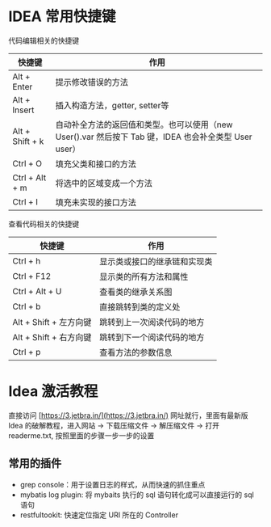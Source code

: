# IDEA 常用快捷键

代码编辑相关的快捷键

| 快捷键          | 作用                                                                                                  |
| --------------- | ----------------------------------------------------------------------------------------------------- |
| Alt + Enter     | 提示修改错误的方法                                                                                    |
| Alt + Insert    | 插入构造方法，getter, setter等                                                                        |
| Alt + Shift + k | 自动补全方法的返回值和类型。也可以使用（new User().var 然后按下 Tab 键，IDEA 也会补全类型 User user） |
| Ctrl + O        | 填充父类和接口的方法                                                                                  |
| Ctrl + Alt + m  | 将选中的区域变成一个方法                                                                              |
| Ctrl + I        | 填充未实现的接口方法                                                                                  | 

查看代码相关的快捷键

| 快捷键                 | 作用                         |
| ---------------------- | ---------------------------- |
| Ctrl + h               | 显示类或接口的继承链和实现类 |
| Ctrl + F12             | 显示类的所有方法和属性       |
| Ctrl + Alt + U         | 查看类的继承关系图           |
| Ctrl  + b              | 直接跳转到类的定义处         |
| Alt + Shift + 左方向键 | 跳转到上一次阅读代码的地方   |
| Alt + Shift + 右方向键 | 跳转到下一个阅读代码的地方   |
| Ctrl + p               | 查看方法的参数信息           |

# Idea 激活教程

直接访问 [https://3.jetbra.in/](https://3.jetbra.in/) 网址就行，里面有最新版 Idea 的破解教程，进入网站 -> 下载压缩文件 -> 解压缩文件 -> 打开 readerme.txt, 按照里面的步骤一步一步的设置

## 常用的插件

- grep console：用于设置日志的样式，从而快速的抓住重点
- mybatis log plugin: 将 mybaits 执行的 sql 语句转化成可以直接运行的 sql 语句
- restfultookit: 快速定位指定 URI 所在的 Controller 
